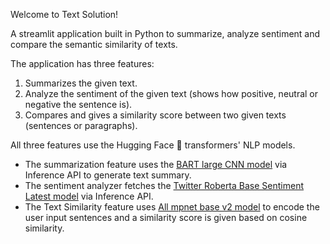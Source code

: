 Welcome to Text Solution!

A streamlit application built in Python to summarize, analyze sentiment and compare the semantic similarity of texts.

The application has three features:
  1. Summarizes the given text.
  2. Analyze the sentiment of the given text (shows how positive, neutral or negative the sentence is).
  3. Compares and gives a similarity score between two given texts (sentences or paragraphs).

All three features use the Hugging Face 🤗 transformers' NLP models.

* The summarization feature uses the [BART large CNN model](https://huggingface.co/facebook/bart-large-cnn) via Inference API to generate text summary.
* The sentiment analyzer fetches the [Twitter Roberta Base Sentiment Latest model](https://huggingface.co/cardiffnlp/twitter-roberta-base-sentiment-latest) via Inference API.
* The Text Similarity feature uses [All mpnet base v2 model](https://huggingface.co/sentence-transformers/all-mpnet-base-v2) to encode the user input sentences and a similarity score is given based on cosine similarity. 
